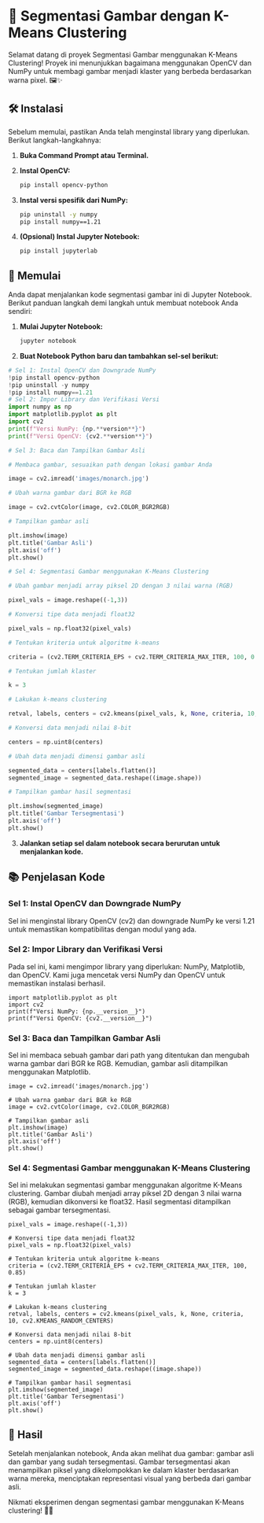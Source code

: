 # 📸 Segmentasi Gambar dengan K-Means Clustering

Selamat datang di proyek Segmentasi Gambar menggunakan K-Means Clustering! Proyek ini menunjukkan bagaimana menggunakan OpenCV dan NumPy untuk membagi gambar menjadi klaster yang berbeda berdasarkan warna pixel. 🖼️✨

## 🛠️ Instalasi

Sebelum memulai, pastikan Anda telah menginstal library yang diperlukan. Berikut langkah-langkahnya:

1. **Buka Command Prompt atau Terminal.**

2. **Instal OpenCV:**
   ```sh
   pip install opencv-python
   ```
3. **Instal versi spesifik dari NumPy:**
   ```sh
   pip uninstall -y numpy
   pip install numpy==1.21
   ```
4. **(Opsional) Instal Jupyter Notebook:**
   ```sh
   pip install jupyterlab
   ```

## 🚀 Memulai

Anda dapat menjalankan kode segmentasi gambar ini di Jupyter Notebook. Berikut panduan langkah demi langkah untuk membuat notebook Anda sendiri:

1. **Mulai Jupyter Notebook:**

   ```sh
   jupyter notebook

   ```

2. **Buat Notebook Python baru dan tambahkan sel-sel berikut:**

```python
# Sel 1: Instal OpenCV dan Downgrade NumPy
!pip install opencv-python
!pip uninstall -y numpy
!pip install numpy==1.21
# Sel 2: Impor Library dan Verifikasi Versi
import numpy as np
import matplotlib.pyplot as plt
import cv2
print(f"Versi NumPy: {np.**version**}")
print(f"Versi OpenCV: {cv2.**version**}")

# Sel 3: Baca dan Tampilkan Gambar Asli

# Membaca gambar, sesuaikan path dengan lokasi gambar Anda

image = cv2.imread('images/monarch.jpg')

# Ubah warna gambar dari BGR ke RGB

image = cv2.cvtColor(image, cv2.COLOR_BGR2RGB)

# Tampilkan gambar asli

plt.imshow(image)
plt.title('Gambar Asli')
plt.axis('off')
plt.show()

# Sel 4: Segmentasi Gambar menggunakan K-Means Clustering

# Ubah gambar menjadi array piksel 2D dengan 3 nilai warna (RGB)

pixel_vals = image.reshape((-1,3))

# Konversi tipe data menjadi float32

pixel_vals = np.float32(pixel_vals)

# Tentukan kriteria untuk algoritme k-means

criteria = (cv2.TERM_CRITERIA_EPS + cv2.TERM_CRITERIA_MAX_ITER, 100, 0.85)

# Tentukan jumlah klaster

k = 3

# Lakukan k-means clustering

retval, labels, centers = cv2.kmeans(pixel_vals, k, None, criteria, 10, cv2.KMEANS_RANDOM_CENTERS)

# Konversi data menjadi nilai 8-bit

centers = np.uint8(centers)

# Ubah data menjadi dimensi gambar asli

segmented_data = centers[labels.flatten()]
segmented_image = segmented_data.reshape((image.shape))

# Tampilkan gambar hasil segmentasi

plt.imshow(segmented_image)
plt.title('Gambar Tersegmentasi')
plt.axis('off')
plt.show()
```

3. **Jalankan setiap sel dalam notebook secara berurutan untuk menjalankan kode.**

## 📚 Penjelasan Kode

### Sel 1: Instal OpenCV dan Downgrade NumPy

Sel ini menginstal library OpenCV (cv2) dan downgrade NumPy ke versi 1.21 untuk memastikan kompatibilitas dengan modul yang ada.

### Sel 2: Impor Library dan Verifikasi Versi

Pada sel ini, kami mengimpor library yang diperlukan: NumPy, Matplotlib, dan OpenCV. Kami juga mencetak versi NumPy dan OpenCV untuk memastikan instalasi berhasil.

```import numpy as np
import matplotlib.pyplot as plt
import cv2
print(f"Versi NumPy: {np.__version__}")
print(f"Versi OpenCV: {cv2.__version__}")
```

### Sel 3: Baca dan Tampilkan Gambar Asli

Sel ini membaca sebuah gambar dari path yang ditentukan dan mengubah warna gambar dari BGR ke RGB. Kemudian, gambar asli ditampilkan menggunakan Matplotlib.

```# Membaca gambar, sesuaikan path dengan lokasi gambar Anda
image = cv2.imread('images/monarch.jpg')

# Ubah warna gambar dari BGR ke RGB
image = cv2.cvtColor(image, cv2.COLOR_BGR2RGB)

# Tampilkan gambar asli
plt.imshow(image)
plt.title('Gambar Asli')
plt.axis('off')
plt.show()
```

### Sel 4: Segmentasi Gambar menggunakan K-Means Clustering

Sel ini melakukan segmentasi gambar menggunakan algoritme K-Means clustering. Gambar diubah menjadi array piksel 2D dengan 3 nilai warna (RGB), kemudian dikonversi ke float32. Hasil segmentasi ditampilkan sebagai gambar tersegmentasi.

```# Ubah gambar menjadi array piksel 2D dengan 3 nilai warna (RGB)
pixel_vals = image.reshape((-1,3))

# Konversi tipe data menjadi float32
pixel_vals = np.float32(pixel_vals)

# Tentukan kriteria untuk algoritme k-means
criteria = (cv2.TERM_CRITERIA_EPS + cv2.TERM_CRITERIA_MAX_ITER, 100, 0.85)

# Tentukan jumlah klaster
k = 3

# Lakukan k-means clustering
retval, labels, centers = cv2.kmeans(pixel_vals, k, None, criteria, 10, cv2.KMEANS_RANDOM_CENTERS)

# Konversi data menjadi nilai 8-bit
centers = np.uint8(centers)

# Ubah data menjadi dimensi gambar asli
segmented_data = centers[labels.flatten()]
segmented_image = segmented_data.reshape((image.shape))

# Tampilkan gambar hasil segmentasi
plt.imshow(segmented_image)
plt.title('Gambar Tersegmentasi')
plt.axis('off')
plt.show()
```

## 🌟 Hasil

Setelah menjalankan notebook, Anda akan melihat dua gambar: gambar asli dan gambar yang sudah tersegmentasi. Gambar tersegmentasi akan menampilkan piksel yang dikelompokkan ke dalam klaster berdasarkan warna mereka, menciptakan representasi visual yang berbeda dari gambar asli.

Nikmati eksperimen dengan segmentasi gambar menggunakan K-Means clustering! 🎨🚀

